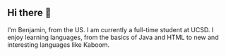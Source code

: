 ## Hi there 👋

I'm Benjamin, from the US. I am currently a full-time student at UCSD. I enjoy learning languages, from the basics of Java and HTML to new and interesting languages like Kaboom.


